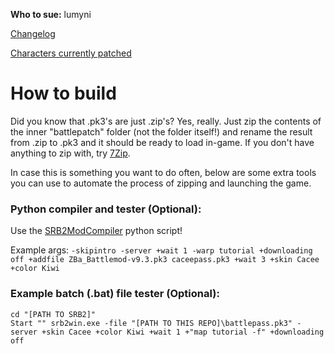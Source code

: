 **Who to sue:** lumyni

[Changelog](https://github.com/felixLumyni/battlepatch/blob/main/battlepatch/changelog.txt)

[Characters currently patched](https://github.com/users/felixLumyni/projects/2)
# How to build
Did you know that .pk3's are just .zip's? Yes, really. Just zip the contents of the inner "battlepatch" folder (not the folder itself!) and rename the result from .zip to .pk3 and it should be ready to load in-game. If you don't have anything to zip with, try [7Zip](https://www.7-zip.org/).

In case this is something you want to do often, below are some extra tools you can use to automate the process of zipping and launching the game.

### Python compiler and tester (Optional):

Use the [SRB2ModCompiler](https://github.com/felixLumyni/SRB2ModCompiler2) python script!

Example args: ``-skipintro -server +wait 1 -warp tutorial +downloading off +addfile ZBa_Battlemod-v9.3.pk3 caceepass.pk3 +wait 3 +skin Cacee +color Kiwi``

### Example batch (.bat) file tester (Optional):

```
cd "[PATH TO SRB2]"
Start "" srb2win.exe -file "[PATH TO THIS REPO]\battlepass.pk3" -server +skin Cacee +color Kiwi +wait 1 +"map tutorial -f" +downloading off
```
